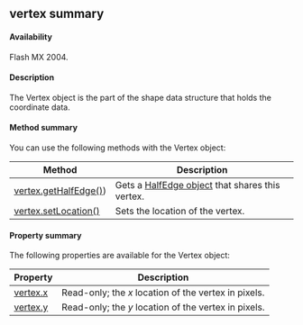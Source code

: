 ## vertex summary

#### Availability

Flash MX 2004.

#### Description

The Vertex object is the part of the shape data structure that holds the coordinate data.

#### Method summary

You can use the following methods with the Vertex object:

| **Method**                                    | **Description**                                                  |
|-----------------------------------------------|------------------------------------------------------------------|
| [vertex.getHalfEdge()](#!AdobeDocs/developers-animatesdk-docs/test/Vertex_object/vertex.md)) | Gets a [HalfEdge object](#!AdobeDocs/developers-animatesdk-docs/test/HalfEdge_object/halfEdge_summary.md) that shares this vertex. |
| [vertex.setLocation()](#!AdobeDocs/developers-animatesdk-docs/test/Vertex_object/vertex1.md)        | Sets the location of the vertex.                                 |

#### Property summary

The following properties are available for the Vertex object:

| **Property**               | **Description**                                      |
|----------------------------|------------------------------------------------------|
| [vertex.x](#!AdobeDocs/developers-animatesdk-docs/test/Vertex_object/vertex2.md) | Read-only; the *x* location of the vertex in pixels. |
| [vertex.y](#!AdobeDocs/developers-animatesdk-docs/test/Vertex_object/vertex3.md) | Read-only; the *y* location of the vertex in pixels. |

<span id="vertex.getHalfEdge()" class="anchor"></span>

